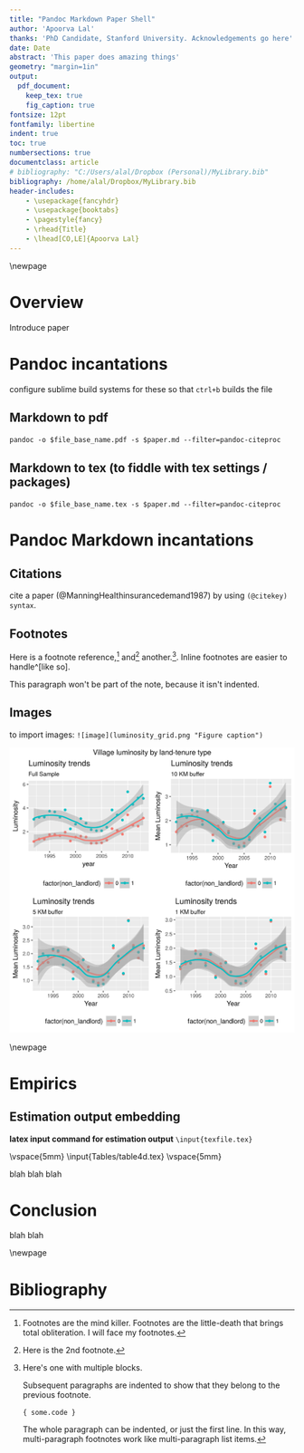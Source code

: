 ```yaml
---
title: "Pandoc Markdown Paper Shell"
author: 'Apoorva Lal'
thanks: 'PhD Candidate, Stanford University. Acknowledgements go here'
date: Date
abstract: 'This paper does amazing things'
geometry: "margin=1in"
output:
  pdf_document:
    keep_tex: true
    fig_caption: true
fontsize: 12pt
fontfamily: libertine
indent: true
toc: true
numbersections: true
documentclass: article
# bibliography: "C:/Users/alal/Dropbox (Personal)/MyLibrary.bib"
bibliography: /home/alal/Dropbox/MyLibrary.bib
header-includes:
    - \usepackage{fancyhdr}
    - \usepackage{booktabs}
    - \pagestyle{fancy}
    - \rhead{Title}
    - \lhead[CO,LE]{Apoorva Lal}
---
```


\newpage

# Overview

Introduce paper

# Pandoc incantations

configure sublime build systems for these so that `ctrl+b` builds the
file

## Markdown to pdf

`pandoc -o $file_base_name.pdf -s $paper.md --filter=pandoc-citeproc`

## Markdown to tex (to fiddle with tex settings / packages)

`pandoc -o $file_base_name.tex -s $paper.md --filter=pandoc-citeproc`

# Pandoc Markdown incantations

## Citations

cite a paper (@ManningHealthinsurancedemand1987) by using `(@citekey)
syntax`.

## Footnotes

Here is a footnote reference,[^1] and[^2] another.[^longnote]. Inline
footnotes are easier to handle^[like so].

[^1]: Footnotes are the mind killer. Footnotes are the little-death
    that brings total obliteration. I will face my footnotes.

[^2]: Here is the 2nd footnote.

[^longnote]: Here's one with multiple blocks.

    Subsequent paragraphs are indented to show that they
belong to the previous footnote.

        { some.code }

    The whole paragraph can be indented, or just the first
    line.  In this way, multi-paragraph footnotes work like
    multi-paragraph list items.

This paragraph won't be part of the note, because it
isn't indented.


## Images

to import images:
`![image](luminosity_grid.png "Figure caption")`

![image](Figs/luminosity_grid.png "Figure caption")

\newpage

# Empirics

## Estimation output embedding

**latex input command for estimation output** `\input{texfile.tex}`

\vspace{5mm}
\input{Tables/table4d.tex}
\vspace{5mm}

blah blah blah

# Conclusion

blah blah

\newpage

# Bibliography

